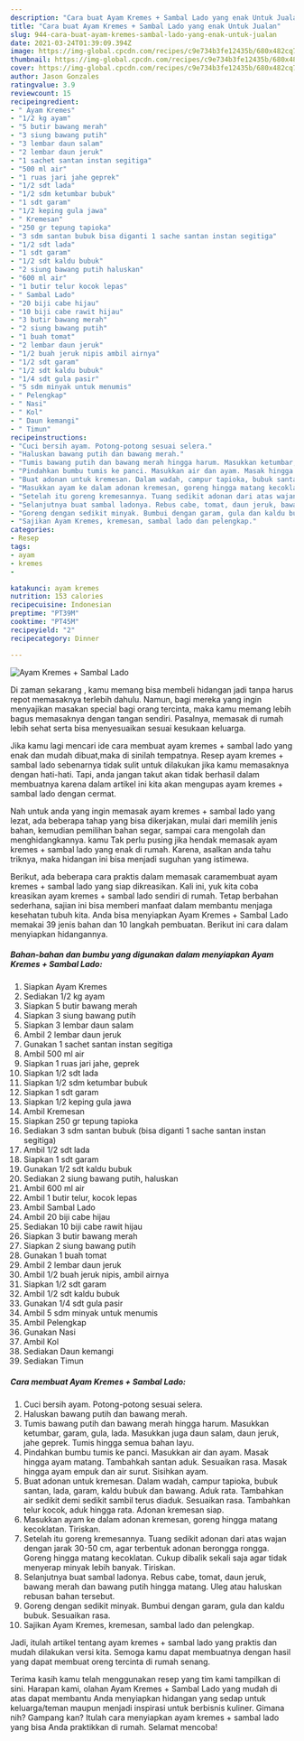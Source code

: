 ```yaml
---
description: "Cara buat Ayam Kremes + Sambal Lado yang enak Untuk Jualan"
title: "Cara buat Ayam Kremes + Sambal Lado yang enak Untuk Jualan"
slug: 944-cara-buat-ayam-kremes-sambal-lado-yang-enak-untuk-jualan
date: 2021-03-24T01:39:09.394Z
image: https://img-global.cpcdn.com/recipes/c9e734b3fe12435b/680x482cq70/ayam-kremes-sambal-lado-foto-resep-utama.jpg
thumbnail: https://img-global.cpcdn.com/recipes/c9e734b3fe12435b/680x482cq70/ayam-kremes-sambal-lado-foto-resep-utama.jpg
cover: https://img-global.cpcdn.com/recipes/c9e734b3fe12435b/680x482cq70/ayam-kremes-sambal-lado-foto-resep-utama.jpg
author: Jason Gonzales
ratingvalue: 3.9
reviewcount: 15
recipeingredient:
- " Ayam Kremes"
- "1/2 kg ayam"
- "5 butir bawang merah"
- "3 siung bawang putih"
- "3 lembar daun salam"
- "2 lembar daun jeruk"
- "1 sachet santan instan segitiga"
- "500 ml air"
- "1 ruas jari jahe geprek"
- "1/2 sdt lada"
- "1/2 sdm ketumbar bubuk"
- "1 sdt garam"
- "1/2 keping gula jawa"
- " Kremesan"
- "250 gr tepung tapioka"
- "3 sdm santan bubuk bisa diganti 1 sache santan instan segitiga"
- "1/2 sdt lada"
- "1 sdt garam"
- "1/2 sdt kaldu bubuk"
- "2 siung bawang putih haluskan"
- "600 ml air"
- "1 butir telur kocok lepas"
- " Sambal Lado"
- "20 biji cabe hijau"
- "10 biji cabe rawit hijau"
- "3 butir bawang merah"
- "2 siung bawang putih"
- "1 buah tomat"
- "2 lembar daun jeruk"
- "1/2 buah jeruk nipis ambil airnya"
- "1/2 sdt garam"
- "1/2 sdt kaldu bubuk"
- "1/4 sdt gula pasir"
- "5 sdm minyak untuk menumis"
- " Pelengkap"
- " Nasi"
- " Kol"
- " Daun kemangi"
- " Timun"
recipeinstructions:
- "Cuci bersih ayam. Potong-potong sesuai selera."
- "Haluskan bawang putih dan bawang merah."
- "Tumis bawang putih dan bawang merah hingga harum. Masukkan ketumbar, garam, gula, lada. Masukkan juga daun salam, daun jeruk, jahe geprek. Tumis hingga semua bahan layu."
- "Pindahkan bumbu tumis ke panci. Masukkan air dan ayam. Masak hingga ayam matang. Tambahkah santan aduk. Sesuaikan rasa. Masak hingga ayam empuk dan air surut. Sisihkan ayam."
- "Buat adonan untuk kremesan. Dalam wadah, campur tapioka, bubuk santan, lada, garam, kaldu bubuk dan bawang. Aduk rata. Tambahkan air sedikit demi sedikit sambil terus diaduk. Sesuaikan rasa. Tambahkan telur kocok, aduk hingga rata. Adonan kremesan siap."
- "Masukkan ayam ke dalam adonan kremesan, goreng hingga matang kecoklatan. Tiriskan."
- "Setelah itu goreng kremesannya. Tuang sedikit adonan dari atas wajan dengan jarak 30-50 cm, agar terbentuk adonan berongga rongga. Goreng hingga matang kecoklatan. Cukup dibalik sekali saja agar tidak menyerap minyak lebih banyak. Tiriskan."
- "Selanjutnya buat sambal ladonya. Rebus cabe, tomat, daun jeruk, bawang merah dan bawang putih hingga matang. Uleg atau haluskan rebusan bahan tersebut."
- "Goreng dengan sedikit minyak. Bumbui dengan garam, gula dan kaldu bubuk. Sesuaikan rasa."
- "Sajikan Ayam Kremes, kremesan, sambal lado dan pelengkap."
categories:
- Resep
tags:
- ayam
- kremes
- 

katakunci: ayam kremes  
nutrition: 153 calories
recipecuisine: Indonesian
preptime: "PT39M"
cooktime: "PT45M"
recipeyield: "2"
recipecategory: Dinner

---
```



![Ayam Kremes + Sambal Lado](https://img-global.cpcdn.com/recipes/c9e734b3fe12435b/680x482cq70/ayam-kremes-sambal-lado-foto-resep-utama.jpg)

Di zaman  sekarang , kamu memang bisa membeli hidangan jadi tanpa harus repot memasaknya terlebih dahulu. Namun, bagi mereka yang ingin menyajikan masakan special bagi orang tercinta, maka kamu memang lebih bagus memasaknya dengan tangan sendiri. Pasalnya, memasak di rumah lebih sehat serta bisa menyesuaikan sesuai kesukaan keluarga.

Jika kamu lagi mencari ide cara membuat ayam kremes + sambal lado yang enak dan mudah dibuat,maka di sinilah tempatnya. Resep ayam kremes + sambal lado  sebenarnya tidak sulit untuk dilakukan jika kamu memasaknya dengan hati-hati. Tapi, anda jangan takut akan tidak berhasil dalam membuatnya 
karena dalam artikel ini kita akan mengupas ayam kremes + sambal lado dengan cermat.  



Nah untuk anda yang ingin memasak ayam kremes + sambal lado yang lezat, ada beberapa tahap yang bisa dikerjakan, mulai dari memilih jenis bahan, kemudian pemilihan bahan segar, sampai cara mengolah dan menghidangkannya. kamu Tak perlu pusing jika hendak memasak ayam kremes + sambal lado yang enak di rumah. Karena, asalkan anda  tahu triknya, maka hidangan ini bisa menjadi suguhan yang istimewa.

Berikut, ada beberapa cara praktis  dalam memasak caramembuat ayam kremes + sambal lado yang siap dikreasikan. Kali ini, yuk kita coba kreasikan ayam kremes + sambal lado sendiri di rumah. Tetap berbahan sederhana, sajian ini bisa memberi manfaat dalam membantu menjaga kesehatan tubuh kita. Anda bisa menyiapkan Ayam Kremes + Sambal Lado memakai 39 jenis bahan dan 10 langkah pembuatan. Berikut ini cara dalam menyiapkan hidangannya.

<!--inarticleads1-->

##### Bahan-bahan dan bumbu yang digunakan dalam menyiapkan Ayam Kremes + Sambal Lado:

1. Siapkan  Ayam Kremes
1. Sediakan 1/2 kg ayam
1. Siapkan 5 butir bawang merah
1. Siapkan 3 siung bawang putih
1. Siapkan 3 lembar daun salam
1. Ambil 2 lembar daun jeruk
1. Gunakan 1 sachet santan instan segitiga
1. Ambil 500 ml air
1. Siapkan 1 ruas jari jahe, geprek
1. Siapkan 1/2 sdt lada
1. Siapkan 1/2 sdm ketumbar bubuk
1. Siapkan 1 sdt garam
1. Siapkan 1/2 keping gula jawa
1. Ambil  Kremesan
1. Siapkan 250 gr tepung tapioka
1. Sediakan 3 sdm santan bubuk (bisa diganti 1 sache santan instan segitiga)
1. Ambil 1/2 sdt lada
1. Siapkan 1 sdt garam
1. Gunakan 1/2 sdt kaldu bubuk
1. Sediakan 2 siung bawang putih, haluskan
1. Ambil 600 ml air
1. Ambil 1 butir telur, kocok lepas
1. Ambil  Sambal Lado
1. Ambil 20 biji cabe hijau
1. Sediakan 10 biji cabe rawit hijau
1. Siapkan 3 butir bawang merah
1. Siapkan 2 siung bawang putih
1. Gunakan 1 buah tomat
1. Ambil 2 lembar daun jeruk
1. Ambil 1/2 buah jeruk nipis, ambil airnya
1. Siapkan 1/2 sdt garam
1. Ambil 1/2 sdt kaldu bubuk
1. Gunakan 1/4 sdt gula pasir
1. Ambil 5 sdm minyak untuk menumis
1. Ambil  Pelengkap
1. Gunakan  Nasi
1. Ambil  Kol
1. Sediakan  Daun kemangi
1. Sediakan  Timun




<!--inarticleads2-->

##### Cara membuat Ayam Kremes + Sambal Lado:

1. Cuci bersih ayam. Potong-potong sesuai selera.
1. Haluskan bawang putih dan bawang merah.
1. Tumis bawang putih dan bawang merah hingga harum. Masukkan ketumbar, garam, gula, lada. Masukkan juga daun salam, daun jeruk, jahe geprek. Tumis hingga semua bahan layu.
1. Pindahkan bumbu tumis ke panci. Masukkan air dan ayam. Masak hingga ayam matang. Tambahkah santan aduk. Sesuaikan rasa. Masak hingga ayam empuk dan air surut. Sisihkan ayam.
1. Buat adonan untuk kremesan. Dalam wadah, campur tapioka, bubuk santan, lada, garam, kaldu bubuk dan bawang. Aduk rata. Tambahkan air sedikit demi sedikit sambil terus diaduk. Sesuaikan rasa. Tambahkan telur kocok, aduk hingga rata. Adonan kremesan siap.
1. Masukkan ayam ke dalam adonan kremesan, goreng hingga matang kecoklatan. Tiriskan.
1. Setelah itu goreng kremesannya. Tuang sedikit adonan dari atas wajan dengan jarak 30-50 cm, agar terbentuk adonan berongga rongga. Goreng hingga matang kecoklatan. Cukup dibalik sekali saja agar tidak menyerap minyak lebih banyak. Tiriskan.
1. Selanjutnya buat sambal ladonya. Rebus cabe, tomat, daun jeruk, bawang merah dan bawang putih hingga matang. Uleg atau haluskan rebusan bahan tersebut.
1. Goreng dengan sedikit minyak. Bumbui dengan garam, gula dan kaldu bubuk. Sesuaikan rasa.
1. Sajikan Ayam Kremes, kremesan, sambal lado dan pelengkap.




Jadi, itulah artikel tentang  ayam kremes + sambal lado  yang praktis dan mudah dilakukan versi kita. Semoga kamu dapat membuatnya dengan hasil yang dapat membuat oreng tercinta di rumah senang. 

Terima kasih kamu telah menggunakan resep yang tim kami tampilkan di sini. Harapan kami, olahan  Ayam Kremes + Sambal Lado yang mudah di atas dapat membantu Anda menyiapkan hidangan yang sedap untuk keluarga/teman maupun menjadi inspirasi untuk berbisnis kuliner. Gimana nih? Gampang kan? Itulah cara menyiapkan ayam kremes + sambal lado yang bisa Anda praktikkan di rumah. Selamat mencoba!


